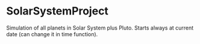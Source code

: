 # SolarSystemProject

Simulation of all planets in Solar System plus Pluto.
Starts always at current date (can change it in time function).



